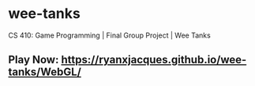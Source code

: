 # wee-tanks
CS 410: Game Programming | Final Group Project | Wee Tanks

## Play Now: https://ryanxjacques.github.io/wee-tanks/WebGL/
